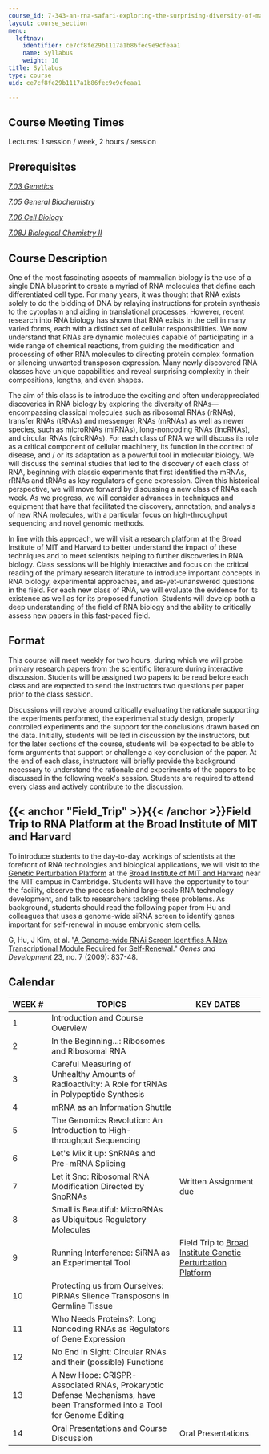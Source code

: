 ```yaml
---
course_id: 7-343-an-rna-safari-exploring-the-surprising-diversity-of-mammalian-transcriptomes-spring-2016
layout: course_section
menu:
  leftnav:
    identifier: ce7cf8fe29b1117a1b86fec9e9cfeaa1
    name: Syllabus
    weight: 10
title: Syllabus
type: course
uid: ce7cf8fe29b1117a1b86fec9e9cfeaa1

---
```


Course Meeting Times
--------------------

Lectures: 1 session / week, 2 hours / session

Prerequisites
-------------

[_7.03 Genetics_](/courses/7-03-genetics-fall-2004/)

_7.05 General Biochemistry_

[_7.06 Cell Biology_](/courses/7-06-cell-biology-spring-2007/)

[_7.08J Biological Chemistry II_](./resolveuid/b0ea1b92cf714210ef7375e54eeae221)

Course Description
------------------

One of the most fascinating aspects of mammalian biology is the use of a single DNA blueprint to create a myriad of RNA molecules that define each differentiated cell type. For many years, it was thought that RNA exists solely to do the bidding of DNA by relaying instructions for protein synthesis to the cytoplasm and aiding in translational processes. However, recent research into RNA biology has shown that RNA exists in the cell in many varied forms, each with a distinct set of cellular responsibilities. We now understand that RNAs are dynamic molecules capable of participating in a wide range of chemical reactions, from guiding the modification and processing of other RNA molecules to directing protein complex formation or silencing unwanted transposon expression. Many newly discovered RNA classes have unique capabilities and reveal surprising complexity in their compositions, lengths, and even shapes.

The aim of this class is to introduce the exciting and often underappreciated discoveries in RNA biology by exploring the diversity of RNAs—encompassing classical molecules such as ribosomal RNAs (rRNAs), transfer RNAs (tRNAs) and messenger RNAs (mRNAs) as well as newer species, such as microRNAs (miRNAs), long-noncoding RNAs (lncRNAs), and circular RNAs (circRNAs). For each class of RNA we will discuss its role as a critical component of cellular machinery, its function in the context of disease, and / or its adaptation as a powerful tool in molecular biology. We will discuss the seminal studies that led to the discovery of each class of RNA, beginning with classic experiments that first identified the mRNAs, rRNAs and tRNAs as key regulators of gene expression. Given this historical perspective, we will move forward by discussing a new class of RNAs each week. As we progress, we will consider advances in techniques and equipment that have that facilitated the discovery, annotation, and analysis of new RNA molecules, with a particular focus on high-throughput sequencing and novel genomic methods.

In line with this approach, we will visit a research platform at the Broad Institute of MIT and Harvard to better understand the impact of these techniques and to meet scientists helping to further discoveries in RNA biology. Class sessions will be highly interactive and focus on the critical reading of the primary research literature to introduce important concepts in RNA biology, experimental approaches, and as-yet-unanswered questions in the field. For each new class of RNA, we will evaluate the evidence for its existence as well as for its proposed function. Students will develop both a deep understanding of the field of RNA biology and the ability to critically assess new papers in this fast-paced field.

Format
------

This course will meet weekly for two hours, during which we will probe primary research papers from the scientific literature during interactive discussion. Students will be assigned two papers to be read before each class and are expected to send the instructors two questions per paper prior to the class session.

Discussions will revolve around critically evaluating the rationale supporting the experiments performed, the experimental study design, properly controlled experiments and the support for the conclusions drawn based on the data. Initially, students will be led in discussion by the instructors, but for the later sections of the course, students will be expected to be able to form arguments that support or challenge a key conclusion of the paper. At the end of each class, instructors will briefly provide the background necessary to understand the rationale and experiments of the papers to be discussed in the following week's session. Students are required to attend every class and actively contribute to the discussion.

{{< anchor "Field_Trip" >}}{{< /anchor >}}Field Trip to RNA Platform at the Broad Institute of MIT and Harvard
--------------------------------------------------------------------------------------------------------------

To introduce students to the day-to-day workings of scientists at the forefront of RNA technologies and biological applications, we will visit to the [Genetic Perturbation Platform](https://www.broadinstitute.org/scientific-community/science/platforms/gpp/genetic-perturbation-platform) at the [Broad Institute of MIT and Harvard](https://www.broadinstitute.org/) near the MIT campus in Cambridge. Students will have the opportunity to tour the facility, observe the process behind large-scale RNA technology development, and talk to researchers tackling these problems. As background, students should read the following paper from Hu and colleagues that uses a genome-wide siRNA screen to identify genes important for self-renewal in mouse embryonic stem cells.

G, Hu, J Kim, et al. "[A Genome-wide RNAi Screen Identifies A New Transcriptional Module Required for Self-Renewal](http://dx.doi.org/10.1101/gad.1769609)." _Genes and Development_ 23, no. 7 (2009): 837-48.

Calendar
--------

| WEEK # | TOPICS | KEY DATES |
| --- | --- | --- |
| 1 | Introduction and Course Overview | &nbsp; |
| 2 | In the Beginning...: Ribosomes and Ribosomal RNA | &nbsp; |
| 3 | Careful Measuring of Unhealthy Amounts of Radioactivity: A Role for tRNAs in Polypeptide Synthesis | &nbsp; |
| 4 | mRNA as an Information Shuttle | &nbsp; |
| 5 | The Genomics Revolution: An Introduction to High-throughput Sequencing | &nbsp; |
| 6 | Let's Mix it up: SnRNAs and Pre-mRNA Splicing | &nbsp; |
| 7 | Let it Sno: Ribosomal RNA Modification Directed by SnoRNAs | Written Assignment due |
| 8 | Small is Beautiful: MicroRNAs as Ubiquitous Regulatory Molecules | &nbsp; |
| 9 | Running Interference: SiRNA as an Experimental Tool | Field Trip to [Broad Institute Genetic Perturbation Platform](https://www.broadinstitute.org/scientific-community/science/platforms/gpp/genetic-perturbation-platform) |
| 10 | Protecting us from Ourselves: PiRNAs Silence Transposons in Germline Tissue | &nbsp; |
| 11 | Who Needs Proteins?: Long Noncoding RNAs as Regulators of Gene Expression | &nbsp; |
| 12 | No End in Sight: Circular RNAs and their (possible) Functions | &nbsp; |
| 13 | A New Hope: CRISPR-Associated RNAs, Prokaryotic Defense Mechanisms, have been Transformed into a Tool for Genome Editing | &nbsp; |
| 14 | Oral Presentations and Course Discussion | Oral Presentations